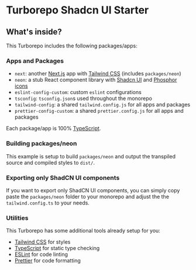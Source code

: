 # Turborepo Shadcn UI Starter

## What's inside?

This Turborepo includes the following packages/apps:

### Apps and Packages

- `next`: another [Next.js](https://nextjs.org/) app with [Tailwind CSS](https://tailwindcss.com/) (includes `packages/neon`)
- `neon`: a stub React component library with [Shadcn UI](https://ui.shadcn.com/) and [Phosphor icons](https://phosphoricons.com/)
- `eslint-config-custom`: custom `eslint` configurations
- `tsconfig`: `tsconfig.json`s used throughout the monorepo
- `tailwind-config`: a shared `tailwind.config.js` for all apps and packages
- `prettier-config-custom`: a shared `prettier.config.js` for all apps and packages

Each package/app is 100% [TypeScript](https://www.typescriptlang.org/).

### Building packages/neon

This example is setup to build `packages/neon` and output the transpiled source and compiled styles to `dist/`.

### Exporting only ShadCN UI components

If you want to export only ShadCN UI components, you can simply copy paste the `packages/neon` folder to your monorepo and adjust the the `tailwind.config.ts` to your needs.

### Utilities

This Turborepo has some additional tools already setup for you:

- [Tailwind CSS](https://tailwindcss.com/) for styles
- [TypeScript](https://www.typescriptlang.org/) for static type checking
- [ESLint](https://eslint.org/) for code linting
- [Prettier](https://prettier.io) for code formatting
